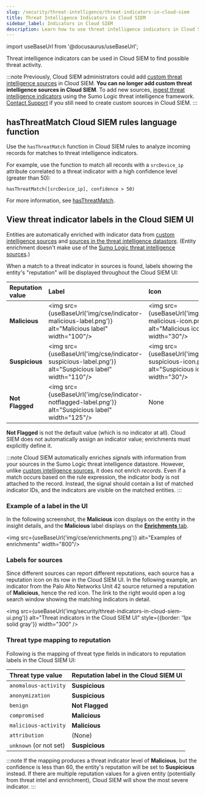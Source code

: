 ```yaml
---
slug: /security/threat-intelligence/threat-indicators-in-cloud-siem
title: Threat Intelligence Indicators in Cloud SIEM
sidebar_label: Indicators in Cloud SIEM
description: Learn how to use threat intelligence indicators in Cloud SIEM.
---
```


import useBaseUrl from '@docusaurus/useBaseUrl';

Threat intelligence indicators can be used in Cloud SIEM to find possible threat activity.

:::note
Previously, Cloud SIEM administrators could add [custom threat intelligence sources](/docs/cse/administration/create-custom-threat-intel-source/) in Cloud SIEM. **You can no longer add custom threat intelligence sources in Cloud SIEM**. To add new sources, [ingest threat intelligence indicators](/docs/security/threat-intelligence/about-threat-intelligence/#ingest-threat-intelligence-indicators) using the Sumo Logic threat intelligence framework. [Contact Support](https://support.sumologic.com/support/s/) if you still need to create custom sources in Cloud SIEM.
:::

## hasThreatMatch Cloud SIEM rules language function

Use the `hasThreatMatch` function in Cloud SIEM rules to analyze incoming records for matches to threat intelligence indicators. 

For example, use the function to match all records with a `srcDevice_ip` attribute correlated to a threat indicator with a high confidence level (greater than 50): 

```
hasThreatMatch([srcDevice_ip], confidence > 50)
```

For more information, see [hasThreatMatch](/docs/cse/rules/cse-rules-syntax/#hasthreatmatch).

## View threat indicator labels in the Cloud SIEM UI

Entities are automatically enriched with indicator data from [custom intelligence sources](/docs/cse/administration/create-custom-threat-intel-source/) and [sources in the threat intelligence datastore](/docs/security/threat-intelligence/about-threat-intelligence/). (Entity enrichment doesn't make use of the [Sumo Logic threat intelligence sources](/docs/security/threat-intelligence/about-threat-intelligence/#sumo-logic-threat-intelligence-sources).)

When a match to a threat indicator in sources is found, labels showing the entity's "reputation" will be displayed throughout the Cloud SIEM UI:

| Reputation value | Label | Icon |
|:--|:--|:--|
| **Malicious** | <img src={useBaseUrl('img/cse/indicator-malicious-label.png')} alt="Malicious label" width="100"/> | <img src={useBaseUrl('img/cse/indicator-malicious-icon.png')} alt="Malicious icon" width="30"/> |
| **Suspicious** | <img src={useBaseUrl('img/cse/indicator-suspicious-label.png')} alt="Suspicious label" width="110"/> | <img src={useBaseUrl('img/cse/indicator-suspicious-icon.png')} alt="Suspicious icon" width="30"/> |
| **Not Flagged** | <img src={useBaseUrl('img/cse/indicator-notflagged-label.png')} alt="Suspicious label" width="125"/> | None |

**Not Flagged** is not the default value (which is no indicator at all). Cloud SIEM does not automatically assign an indicator value; enrichments must explicitly define it.

:::note
Cloud SIEM automatically enriches *signals* with information from your sources in the Sumo Logic threat intelligence datastore. However, unlike [custom intelligence sources](/docs/cse/administration/create-custom-threat-intel-source/), it does not enrich *records*. Even if a match occurs based on the rule expression, the indicator body is not attached to the record. Instead, the signal should contain a list of matched indicator IDs, and the indicators are visible on the matched entities.
:::

### Example of a label in the UI

In the following screenshot, the **Malicious** icon displays on the entity in the insight details, and the **Malicious** label displays on the [**Enrichments** tab](/docs/cse/integrations/enrichments-and-indicators/#enrichments-tab). 

<img src={useBaseUrl('img/cse/enrichments.png')} alt="Examples of enrichments" width="800"/>

### Labels for sources

Since different sources can report different reputations, each source has a reputation icon on its row in the Cloud SIEM UI. In the following example, an indicator from the Palo Alto Networks Unit 42 source returned a reputation of **Malicious**, hence the red icon. The link to the right would open a log search window showing the matching indicators in detail.

<img src={useBaseUrl('img/security/threat-indicators-in-cloud-siem-ui.png')} alt="Threat indicators in the Cloud SIEM UI" style={{border: '1px solid gray'}} width="300" />

### Threat type mapping to reputation

Following is the mapping of threat type fields in indicators to reputation labels in the Cloud SIEM UI:

| Threat type value | Reputation label in the Cloud SIEM UI |
| :-- | :-- |
| `anomalous-activity` | **Suspicious** |
| `anonymization` |  **Suspicious** |
| `benign` |  **Not Flagged** |
| `compromised` |  **Malicious** |
| `malicious-activity` | **Malicious** |
| `attribution` |  (None) |
| `unknown` (or not set) |  **Suspicious** |

:::note
If the mapping produces a threat indicator level of **Malicious**, but the confidence is less than 60, the entity's reputation will be set to **Suspicious** instead. If there are multiple reputation values for a given entity (potentially from threat intel and enrichment), Cloud SIEM will show the most severe indicator.
:::